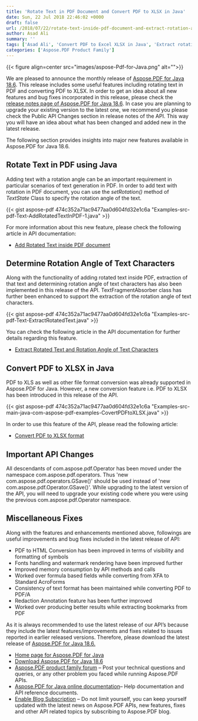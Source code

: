 ```yaml
---
title: 'Rotate Text in PDF Document and Convert PDF to XLSX in Java'
date: Sun, 22 Jul 2018 22:46:02 +0000
draft: false
url: /2018/07/22/rotate-text-inside-pdf-document-and-extract-rotation-angle-of-text-characters/
author: Asad Ali
summary: ''
tags: ['Asad Ali', 'Convert PDF to Excel XLSX in Java', 'Extract rotation angle of text in PDF', 'Rotate text in PDF in Java']
categories: ['Aspose.PDF Product Family']
---
```




{{< figure align=center src="images/aspose-Pdf-for-Java.png" alt="">}}


We are pleased to announce the monthly release of [Aspose.PDF for Java 18.6][1]. This release includes some useful features including rotating text in PDF and converting PDF to XLSX. In order to get an idea about all new features and bug fixes incorporated in this release, please check the [release notes page of Aspose.PDF for Java 18.6][2]. In case you are planning to upgrade your existing version to the latest one, we recommend you please check the Public API Changes section in release notes of the API. This way you will have an idea about what has been changed and added new in the latest release.

The following section provides insights into major new features available in Aspose.PDF for Java 18.6.

## Rotate Text in PDF using Java

Adding text with a rotation angle can be an important requirement in particular scenarios of text generation in PDF. In order to add text with rotation in PDF document, you can use the _setRotation()_ method of _TextState_ Class to specify the rotation angle of the text.

{{< gist aspose-pdf 474c352a71ac9477aa0d604fd32e1c6a "Examples-src-pdf-Text-AddRotatedTextInPDF-1.java" >}}

For more information about this new feature, please check the following article in API documentation:

*   [Add Rotated Text inside PDF document][3]

## Determine Rotation Angle of Text Characters

Along with the functionality of adding rotated text inside PDF, extraction of that text and determining rotation angle of text characters has also been implemented in this release of the API. TextFragmentAbsorber class has further been enhanced to support the extraction of the rotation angle of text characters.

{{< gist aspose-pdf 474c352a71ac9477aa0d604fd32e1c6a "Examples-src-pdf-Text-ExtractRotatedText.java" >}}

You can check the following article in the API documentation for further details regarding this feature.

*   [Extract Rotated Text and Rotation Angle of Text Characters][4]

## Convert PDF to XLSX in Java

PDF to XLS as well as other file format conversion was already supported in Aspose.PDF for Java. However, a new conversion feature i.e. PDF to XLSX has been introduced in this release of the API.

{{< gist aspose-pdf 474c352a71ac9477aa0d604fd32e1c6a "Examples-src-main-java-com-aspose-pdf-examples-CovertPDFtoXLSX.java" >}}

In order to use this feature of the API, please read the following article:

*   [Convert PDF to XLSX format][5]

## Important API Changes

All descendants of com.aspose.pdf.Operator has been moved under the namespace com.aspose.pdf.operators. Thus 'new com.aspose.pdf.operators.GSave()' should be used instead of 'new com.aspose.pdf.Operator.GSave()'. While upgrading to the latest version of the API, you will need to upgrade your existing code where you were using the previous com.aspose.pdf.Operator namespace.

## Miscellaneous Fixes

Along with the features and enhancements mentioned above, followings are useful improvements and bug fixes included in the latest release of API:

*   PDF to HTML Conversion has been improved in terms of visibility and formatting of symbols
*   Fonts handling and watermark rendering have been improved further
*   Improved memory consumption by API methods and calls
*   Worked over formula based fields while converting from XFA to Standard AcroForms
*   Consistency of text format has been maintained while converting PDF to PDF/A
*   Redaction Annotation feature has been further improved
*   Worked over producing better results while extracting bookmarks from PDF

As it is always recommended to use the latest release of our API’s because they include the latest features/improvements and fixes related to issues reported in earlier released versions. Therefore, please download the latest release of [Aspose.PDF for Java 18.6.][6]

*   [Home page for Aspose.PDF for Java][7]
*   [Download Aspose.PDF for Java 18.6][8]
*   [Aspose.PDF product family forum][9] – Post your technical questions and queries, or any other problem you faced while running Aspose.PDF APIs.
*   [Aspose.PDF for Java online documentation][10]– Help documentation and API reference documents.
*   [Enable Blog Subscription][11] – Do not limit yourself, you can keep yourself updated with the latest news on Aspose.PDF APIs, new features, fixes and other API related topics by subscribing to Aspose.PDF blog.




[1]: https://artifact.aspose.com/webapp/#/artifacts/browse/tree/General/repo/com/aspose/aspose-pdf/18.6
[2]: https://docs.aspose.com/display/pdfjava/Aspose.PDF+for+Java+18.6+Release+Notes
[3]: https://docs.aspose.com/
[4]: https://docs.aspose.com/display/pdfjava/Extract+Text+from+PDF#ExtractTextfromPDF-ExtractRotatedTextandRotationAngleofTextCharacters
[5]: https://docs.aspose.com/display/pdfjava/Convert+PDF+to+Excel+XLS+and+XLSX
[6]: https://artifact.aspose.com/webapp/#/artifacts/browse/tree/General/repo/com/aspose/aspose-pdf/18.6
[7]: https://products.aspose.com/pdf/java
[8]: https://artifact.aspose.com/webapp/#/artifacts/browse/tree/General/repo/com/aspose/aspose-pdf/18.6
[9]: https://forum.aspose.com/c/pdf
[10]: https://docs.aspose.com/display/pdfjava/Home
[11]: https://blog.aspose.com/category/aspose-products/aspose-pdf-product-family/




